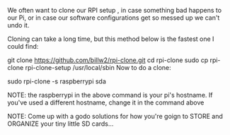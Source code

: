 We often want to clone our RPI setup , in case something bad happens to our Pi, or in case our software configurations get so messed up we can't undo it.

Cloning can take a long time, but this method below is the fastest one I could find:

git clone https://github.com/billw2/rpi-clone.git
cd rpi-clone
sudo cp rpi-clone rpi-clone-setup /usr/local/sbin
Now to do a clone:

sudo rpi-clone -s raspberrypi sda

NOTE: the raspberrypi in the above command is your pi's hostname. If you've used a different hostname, change it in the command above

NOTE: Come up with a godo solutions for how you're goign to STORE and ORGANIZE your tiny little SD cards...
